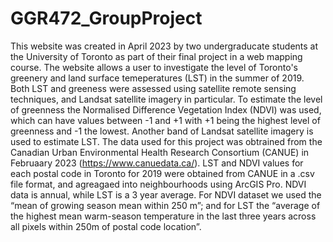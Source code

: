 # GGR472_GroupProject
 
This website was created in April 2023 by two undergraducate students at the University of Toronto as part of their final project in a web mapping course. 
The website allows a user to investigate the level of Toronto's greenery and land surface temeperatures (LST) in the summer of 2019. 
Both LST and greeness were assessed using satellite remote sensing techniques, and Landsat satellite imagery in particular. To estimate the level of greenness the Normalised Difference Vegetation Index (NDVI) was used, which can have values between -1 and +1 with +1 being the highest level of greenness and -1 the lowest. Another band of Landsat satellite imagery is used to estimate LST. 
The data used for this project was obtrained from the Canadian Urban Environmental Health Research Consortium (CANUE) in Februaary 2023 (https://www.canuedata.ca/). LST and NDVI values for each postal code in Toronto for 2019 were obtained from CANUE in a .csv file format, and agreagaed into neighbourhoods using ArcGIS Pro. 
NDVI data is annual, while LST is a 3 year average. For NDVI dataset we used the “mean of growing season mean within 250 m”; and for LST the “average of the highest mean warm-season temperature in the last three years across all pixels within 250m of postal code location”.

